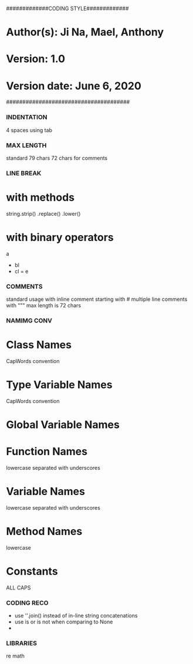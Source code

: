 #############CODING STYLE#############
# Author(s): Ji Na, Mael, Anthony    #
# Version: 1.0                       #
# Version date: June 6, 2020         #
######################################

### INDENTATION ###
4 spaces using tab

### MAX LENGTH ###
standard 79 chars
72 chars for comments

### LINE BREAK ###
# with methods
string.strip()
      .replace()
      .lower()

# with binary operators
a
+ bl
+ cl
= e

### COMMENTS ###
standard usage with inline comment starting with #
multiple line comments with """
max length is 72 chars

### NAMIMG CONV ###
# Class Names
CapWords convention
# Type Variable Names
CapWords convention
# Global Variable Names
# Function Names
lowercase separated with underscores
# Variable Names
lowercase separated with underscores
# Method Names
lowercase
# Constants
ALL CAPS

### CODING RECO ###
* use ''.join() instead of in-line string concatenations
* use is or is not when comparing to None
* 

### LIBRARIES ###
re
math
